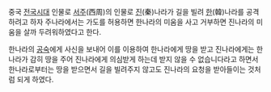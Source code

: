 중국 [전국시대](%EC%A0%84%EA%B5%AD%EC%8B%9C%EB%8C%80.md) 인물로
[서주](%EC%84%9C%EC%A3%BC.md)(西周)의 인물로 [진](%EC%A7%84.md)(秦)나라가 길을 빌려
[한](%ED%95%9C.md)(韓)나라를 공격하려고 하자 주나라에서는 가도를 허용하면 한나라의 미움을 사고 거부하면 진나라의 미움을
살까 두려워하였다고 한다.

한나라의 [공숙](%EA%B3%B5%EC%88%99.md)에게 사신을 보내어 이를 이용하여 한나라에게 땅을 받고 진나라에게는 한나라가
감히 땅을 주어 진나라에게 의심받게 하는데 받지 않을 수 없습니다라고 하면서 한나라로부터는 땅을 받으면서 길을 빌려주지 않고도 진나라의
요청을 받아들이는 것처럼 되게 하였다.

